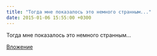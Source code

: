 ```yaml
---
title: "Тогда мне показалось это немного странным..."
date: 2015-01-06 15:55:00 +0300
---
```


Тогда мне показалось это немного странным...

[Вложение](https://vk.com/photo41076938_350795278)

